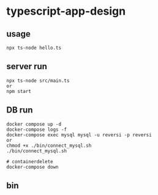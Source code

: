 # typescript-app-design

## usage

```shell
npx ts-node hello.ts
```

## server run

```shell
npx ts-node src/main.ts
or
npm start
```

## DB run

```shell
docker compose up -d
docker-compose logs -f
docker-compose exec mysql mysql -u reversi -p reversi
or
chmod +x ./bin/connect_mysql.sh
./bin/connect_mysql.sh

# containerdelete
docker-compose down
```

## bin
